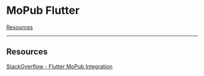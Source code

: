 # MoPub Flutter

[Resources](#Resources)

---

## Resources

[StackOverflow - Flutter MoPub Integration](https://stackoverflow.com/questions/54116035/flutter-mopub-integration)